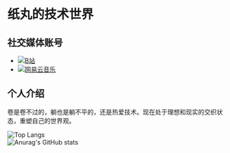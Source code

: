 # 纸丸的技术世界
## 社交媒体账号
- [![B站](https://img.shields.io/badge/B站-00A1D6?logo=bilibili&logoColor=white)](https://space.bilibili.com/25564947?spm_id_from=333.1007.0.0)
- [![网易云音乐](https://img.shields.io/badge/网易云音乐-E60026?logo=netscape&logoColor=white)](https://music.163.com/#/user/home?id=SeasonTea)
## 个人介绍
卷是卷不过的，躺也是躺不平的，还是热爱技术。现在处于理想和现实的交织状态，重塑自己的世界观。




![Top Langs](https://github-readme-stats.vercel.app/api/top-langs/?username=paperballin)  
![Anurag's GitHub stats](https://github-readme-stats.vercel.app/api?username=paperballin)  
